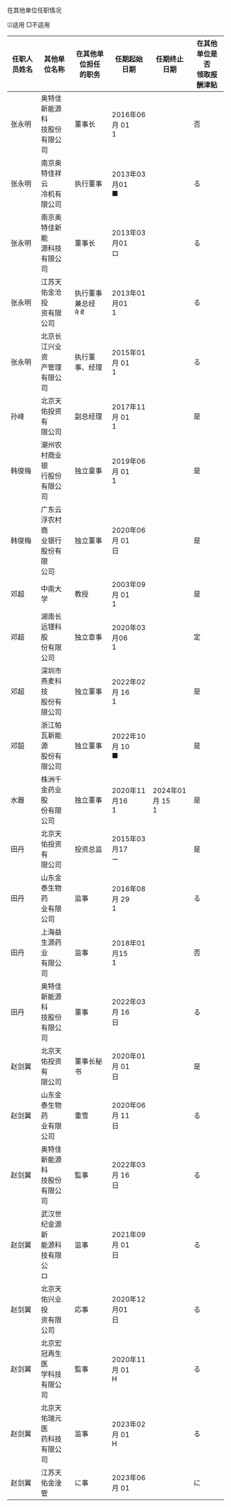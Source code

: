 在其他单位任职情况

☑适用 □不适用

| 任职人员姓名 | 其他单位名称                   | 在其他单位担任<br>的职务    | 任期起始日期           | 任期终止日期           | 在其他单位是否<br>领取报酬津贴 |
|--------|--------------------------|-------------------|------------------|------------------|-------------------|
| 张永明    | 奥特佳新能源科<br>技股份有限公司       | 董事长               | 2016年06月 01<br>1 |                  | 否                 |
| 张永明    | 南京奥特佳祥云<br>冷机有限公司        | 执行董事              | 2013年03月01<br>■  |                  | る                 |
| 张永明    | 南京奥特佳新能<br>源科技有限公司       | 董事长               | 2013年03月01<br>ロ  |                  | る                 |
| 张永明    | 江苏天佑金沧投<br>资有限公司         | 执行董事兼总经<br>ने में | 2013年01月01<br>1  |                  | る                 |
| 张永明    | 北京长江兴业资<br>产管理有限公司       | 执行董事、经理           | 2015年01月 01<br>1 |                  | る                 |
| 孙峰     | 北京天佑投资有<br>限公司           | 副总经理              | 2017年11月 01<br>1 |                  | 是                 |
| 韩俊梅    | 潮州农村商业银<br>行股份有限公司       | 独立童事              | 2019年06月 01<br>1 |                  | 是                 |
| 韩俊梅    | 广东云浮农村商<br>业银行股份有限<br>公司 | 独立董事              | 2020年06月 01<br>日 |                  | 是                 |
| 邓超     | 中南大学                     | 教授                | 2003年09月 01<br>1 |                  | 是                 |
| 邓超     | 湖南长远锂科股<br>份有限公司         | 独立章事              | 2020年03月06<br>1  |                  | 定                 |
| 邓超     | 深圳市燕麦科技<br>股份有限公司        | 独立董事              | 2022年02月 16<br>1 |                  | 是                 |
| 邓韶     | 浙江帕瓦新能源<br>股份有限公司        | 独立董事              | 2022年10月 10<br>■ |                  | 是                 |
| 水器     | 株洲千金药业股<br>份有限公司         | 独立董事              | 2020年11月16<br>1  | 2024年01月 15<br>1 | 是                 |
| 田丹     | 北京天佑投资有<br>限公司           | 投资总监              | 2015年03月17<br>ー  |                  | 是                 |
| 田丹     | 山东金泰生物药<br>业有限公司         | 监事                | 2016年08月 29<br>1 |                  | る                 |
| 田丹     | 上海益生源药业<br>有限公司          | 监事                | 2018年01月15<br>1  |                  | 否                 |
| 田丹     | 奥特佳新能源科<br>技股份有限公司       | 董事                | 2022年03月 16<br>日 |                  | る                 |
| 赵剑翼    | 北京天佑投资有<br>限公司           | 董事长秘书             | 2020年01月 01<br>日 |                  | 是                 |
| 赵剑翼    | 山东金泰生物药<br>业有限公司         | 重雪                | 2020年06月 11<br>日 |                  | る                 |
| 赵剑翼    | 奥特佳新能源科<br>技股份有限公司       | 監事                | 2022年03月 16<br>日 |                  | る                 |
| 赵剑翼    | 武汉世纪金源新<br>能源科技有限公<br>ロ  | 监事                | 2021年09月 01<br>日 |                  | る                 |
| 赵剑翼    | 北京天佑兴业投<br>资有限公司         | 応事                | 2020年12月01<br>日  |                  | る                 |
| 赵剑翼    | 北京宏冠再生医<br>学科技有限公司       | 監事                | 2020年11月 01<br>H |                  | る                 |
| 赵剑翼    | 北京天佑瑞元医<br>药科技有限公司       | 监事                | 2023年02月 01<br>H |                  | る                 |
| 赵剑翼    | 江苏天佑金淦管                  | に事                | 2023年06月 01      |                  | に                 |